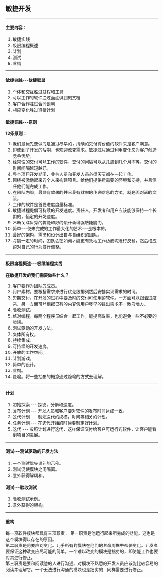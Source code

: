 ## 敏捷开发

---

#### 主要内容：
1. 敏捷实践
2. 极限编程概述
3. 计划
4. 测试
5. 重构

---

#### 敏捷实践---敏捷联盟

1. 个体和交互胜过过程和工具
2. 可以工作的软件胜过面面俱到的文档
3. 客户合作胜过合同谈判
4. 相应变化胜过遵循计划

#### 敏捷实践---原则

**12条原则：**  

1. 我们最优先要做的是通过尽早的，持续的交付有价值的软件来是客户满意。
2. 即使到了开发的后期，也欢迎改变需求。敏捷过程通过利用变化来为客户创造竞争优势。
3. 经常性的交付可以工作的软件，交付的间隔可以从几周到几个月不等，交付的时间间隔越短越好。
4. 整个项目开发期间，业务人员和开发人员必须天天都在一起工作。
5. 围绕被激励起来的个人来构建项目。给他们提供所需要的环境和支持，并且信任他们能完成工作。
6. 在团队内部，最具有效果的并且最有效率的传递信息的方法，就是面对面的交流。
7. 工作的软件是首要进度度量标准。
8. 敏捷过程提倡可持续的开发速度。责任人。开发者和用户应该能够保持一个长期的，恒定的开发速度。
9. 不断关注优秀的技能和好的设计会增强敏捷能力。
10. 简单---使未完成的工作最大化的艺术---是根本的。
11. 最好的架构，需求和设计出自与自组织的团队。
12. 每隔一定的时间，团队会在如何才能更有效地工作仿麦呢进行反省，然后相应的对自己的行为进行调整。

---

#### 极限编程概述---极限编程实践

**在敏捷开发的我们需要做些什么？**  

1. 客户要作为团队的成员。  
2. 用户素材。要根据需求来进行优先级排列然后安排实现需求的时间。  
3. 短期交付。在开发的过程中要及时的交付可使用的软件。一方面可以跟着进度来，另一方面可以根据已有的内容使用户尽早的提出需求不一致的地方。  
4. 验收测试。    
5. 结对编程。每两个程序员结合一起工作，能提高效率，也能避免一些不必要的错误。  
6. 测试驱动的开发方法。
7. 集体所有权。 
8. 持续集成。
9. 可持续的开发速度。
10. 开放的工作空间。
11. 计划游戏。
12. 简单的设计。 
13. 重构。
14. 隐喻。将一些抽象的概念通过隐喻的方式去理解。

---

#### 计划

1. 初始探索 --- 探究，分解和速度。
2. 发布计划 --- 开发人员和客户要对软件的发布时间达成一致。
3. 迭代计划 --- 制定迭代的规模，时间等相关的计划。
4. 任务计划 --- 在迭代开始的时候要制定好计划。
5. 迭代 --- 按照计划进行迭代，这样保证交付给客户可运行的软件，让客户能看到项目的进展。

---

#### 测试---测试驱动的开发方法

1. 一个测试优先设计的示例。
2. 测试促使模块之间隔离。
3. 意外获得解耦和。

#### 测试---验收测试

1. 验收测试示例。
2. 意外获得的架构。

---

#### 重构

每一项软件模块都具有三项职责： 
第一职责是他运行起来所完成的功能。这也是这个模块得以存在的原因。  
第二职责是他要应对变化。几乎所有的模块在他们的生命周期中都要变化。开发者要保证这种改变应尽可能的简单。一个难以改变的模块是拙劣的，即使能工作也要对其进行修正。  
第三职责是要和阅读他的人进行沟通。对模块不熟悉的开发人员应该能比较容易的阅读并理解它。一个无法进行沟通的模块也是拙劣的，同样需要进行修正。  




